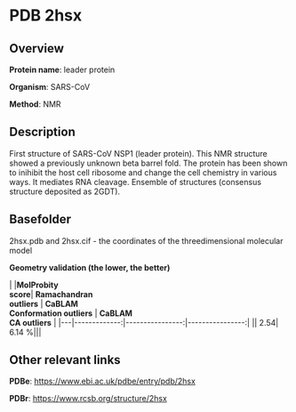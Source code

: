 # PDB 2hsx

## Overview

**Protein name**: leader protein

**Organism**: SARS-CoV

**Method**: NMR

## Description

First structure of SARS-CoV NSP1 (leader protein). This NMR structure showed a previously unknown beta barrel fold. The protein has been shown to inihibit the host cell ribosome and change the cell chemistry in various ways. It mediates RNA cleavage. Ensemble of structures (consensus structure deposited as 2GDT).

## Basefolder

2hsx.pdb and 2hsx.cif - the coordinates of the threedimensional molecular model




**Geometry validation (the lower, the better)**

|   |**MolProbity<br>score**| **Ramachandran<br>outliers** | **CaBLAM<br>Conformation outliers** | **CaBLAM<br>CA outliers** |
|---|-------------:|----------------:|----------------:|
||  2.54|  6.14 %|||


## Other relevant links 
**PDBe**:  https://www.ebi.ac.uk/pdbe/entry/pdb/2hsx
 
**PDBr**: https://www.rcsb.org/structure/2hsx 
